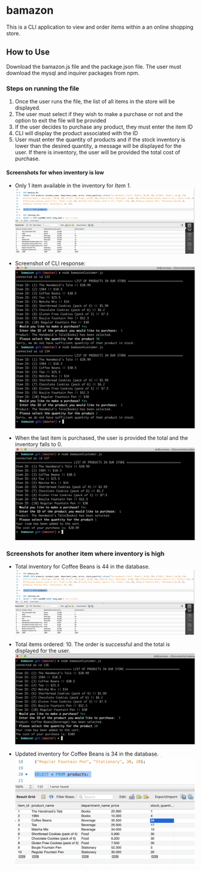 # bamazon

This is a CLI application to view and order items within a an online shopping store. 

## How to Use

Download the bamazon.js file and the package.json file. The user must download the mysql and inquirer packages from npm. 

### Steps on running the file
1. Once the user runs the file, the list of all items in the store will be displayed.
2. The user must select if they wish to make a purchase or not and the option to exit the file will be provided
3. If the user decides to purchase any product, they must enter the item ID
4. CLI will display the product associated with the ID
5. User must enter the quantity of products and if the stock inventory is lower than the desired quantity, a message will be displayed for the user. If there is inventory, the user will be provided the total cost of purchase. 

#### Screenshots for when inventory is low

* Only 1 item available in the inventory for *Item 1*. ![](./images/SQL_Inventory_view.png)

* Screenshot of CLI response: ![](./images/Inventory_low.png)


* When the last item is purchased, the user is provided the total and the inventory falls to 0. ![](./images/last_item.png)


### Screenshots for another item where inventory is high

* Total inventory for Coffee Beans is 44 in the database. ![](./images/SQL_Inventory_view.png)

* Total items ordered: 10. The order is successful and the total is displayed for the user. ![](./images/Inventory_high.png)

* Updated inventory for Coffee Beans is 34 in the database. ![](./images/Inventory_updated.png)